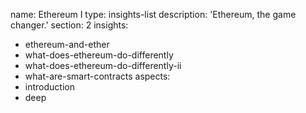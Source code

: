 name: Ethereum I
type: insights-list
description: 'Ethereum, the game changer.'
section: 2
insights:
  - ethereum-and-ether
  - what-does-ethereum-do-differently
  - what-does-ethereum-do-differently-ii
  - what-are-smart-contracts
aspects:
  - introduction
  - deep
 
